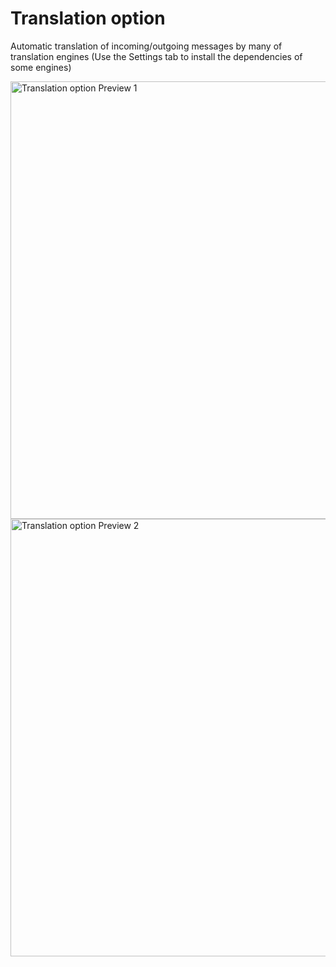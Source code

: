 # Translation option
Automatic translation of incoming/outgoing messages by many of translation engines
(Use the Settings tab to install the dependencies of some engines)

<img src="preview/image0.png" width="700px" align="center" alt="Translation option Preview 1">
<img src="preview/image1.png" width="700px" align="center" alt="Translation option Preview 2">
